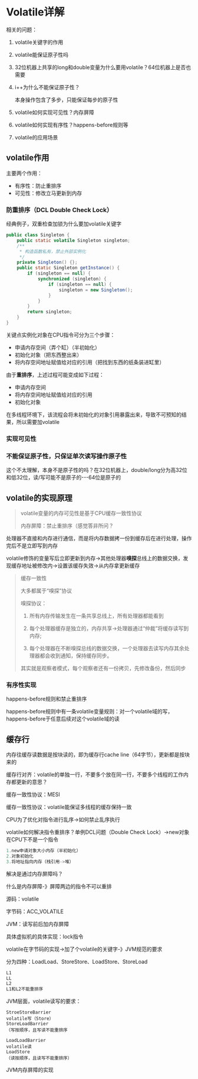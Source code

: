 # Volatile详解

相关的问题：

1. volatile关键字的作用

2. volatile能保证原子性吗

3. 32位机器上共享的long和double变量为什么要用volatile？64位机器上是否也需要

4. i++为什么不能保证原子性？

   本身操作包含了多步，只能保证每步的原子性

5. volatile如何实现可见性？内存屏障

6. volatile如何实现有序性？happens-before规则等

7. volatile的应用场景

## volatile作用

主要两个作用：

- 有序性：防止重排序
- 可见性：修改立马更新到内存

### 防重排序（DCL Double Check Lock）

经典例子，双重检查加锁为什么要加volatile关键字

```java
public class Singleton {
    public static volatile Singleton singleton;
    /**
     * 构造函数私有，禁止外部实例化
     */
    private Singleton() {};
    public static Singleton getInstance() {
        if (singleton == null) {
            synchronized (singleton) {
                if (singleton == null) {
                    singleton = new Singleton();
                }
            }
        }
        return singleton;
    }
}
```

关键点实例化对象在CPU指令可分为三个步骤：

- 申请内存空间（弄个缸）（半初始化）
- 初始化对象（把东西整出来）
- 将内存空间地址赋值给对应的引用（把找到东西的纸条装进缸里）

由于**重排序**，上述过程可能变成如下过程：

- 申请内存空间
- 将内存空间地址赋值给对应的引用
- 初始化对象

在多线程环境下，该流程会将未初始化的对象引用暴露出来，导致不可预知的结果，所以需要加volatile

### 实现可见性

### 不能保证原子性，只保证单次读写操作原子性

这个不太理解，本身不是原子性的吗？在32位机器上，double/long分为高32位和低32位，读/写可能不是原子的---64位是原子的

## volatile的实现原理

> volatile变量的内存可见性是基于CPU缓存一致性协议
>
> 内存屏障：禁止重排序（感觉答非所问？

处理器不直接和内存进行通信，而是将内存数据拷一份到缓存后在进行处理，操作完后不是立即写到内存

volatile修饰的变量写后立即更新到内存->其他处理器**嗅探**总线上的数据交换，发现缓存地址被修改内->设置该缓存失效->从内存拿更新缓存

> 缓存一致性
>
> 大多都属于“嗅探”协议
>
> 嗅探协议：
>
> 1. 所有内存传输发生在一条共享总线上，所有处理器都能看到
>
> 2. 每个处理器缓存是独立的，内存共享->处理器通过“仲裁”将缓存读写到内存;
>
> 3. 每个处理器在不断嗅探总线的数据交换，一个处理器去读写内存其余处理器都会收到通知，保持缓存同步。
>
> 其实就是观察者模式，每个观察者还有一份拷贝，先修改备份，然后同步   
>

### 有序性实现

happens-before规则和禁止重排序

happens-before规则中有一条volatile变量规则：对一个volatile域的写，happens-before于任意后续对这个volatile域的读

## 缓存行

内存往缓存读数据是按块读的，即为缓存行cache line（64字节），更新都是按块来的

缓存行对齐：volatile的单独一行，不要多个放在同一行，不要多个线程的工作内存都更新的意思？

缓存一致性协议：MESI

缓存一致性协议：volatile能保证多线程的缓存保持一致

CPU为了优化对指令进行乱序->如何禁止乱序执行

volatile如何解决指令重排序？单例DCL问题（Double Check Lock）->new对象在CPU下不是一个指令

```java
1.new申请对象大小内存（半初始化）
2.对象初始化
3.将地址指向内存（栈引用->堆）    
```

解决是通过内存屏障吗？

什么是内存屏障-》屏障两边的指令不可以重排

源码：volatile

字节码：ACC_VOLATILE

JVM：读写前后加内存屏障

具体虚拟机的具体实现：lock指令

volatile在字节码的实现->加了个volatile的关键字-》JVM规范的要求

分为四种：LoadLoad、StoreStore、LoadStore、StoreLoad

```java
L1
LL
L2
L1和L2不能重排序    
```

JVM层面，volatile读写的要求：

```
StroeStoreBarrier
volatile写（Store）
StoreLoadBarrier
（写按顺序，且写读不能重排序

LoadLoadBarrier
volatile读
LoadStore
（读按顺序，且读写不能重排序）
```

JVM内存屏障的实现

